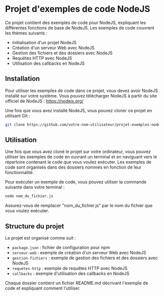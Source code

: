 # Projet d'exemples de code NodeJS

Ce projet contient des exemples de code pour NodeJS, expliquant les différentes fonctions de base de NodeJS. Les exemples de code couvrent les thèmes suivants :

- Initialisation d'un projet NodeJS
- Création d'un serveur Web avec NodeJS
- Gestion des fichiers et des dossiers avec NodeJS
- Requêtes HTTP avec NodeJS
- Utilisation des callbacks en NodeJS

## Installation

Pour utiliser les exemples de code dans ce projet, vous devez avoir NodeJS installé sur votre système. Vous pouvez télécharger NodeJS à partir du site officiel de NodeJS : https://nodejs.org/

Une fois que vous avez installé NodeJS, vous pouvez cloner ce projet en utilisant Git :

```bash
git clone https://github.com/votre-nom-utilisateur/projet-exemples-nodejs.git
```


## Utilisation

Une fois que vous avez cloné le projet sur votre ordinateur, vous pouvez utiliser les exemples de code en ouvrant un terminal et en naviguant vers le répertoire contenant le code que vous voulez exécuter. Les exemples de code sont organisés dans des dossiers nommés en fonction de leur fonctionnalité.

Pour exécuter un exemple de code, vous pouvez utiliser la commande suivante dans votre terminal :

```bash
node nom_du_fichier.js
```


Assurez-vous de remplacer "nom_du_fichier.js" par le nom du fichier que vous voulez exécuter.

## Structure du projet

Le projet est organisé comme suit :

- `package.json` : fichier de configuration pour npm
- `serveur-web` : exemple de création d'un serveur Web avec NodeJS
- `gestion-fichiers` : exemple de gestion des fichiers et des dossiers avec NodeJS
- `requetes-http` : exemple de requêtes HTTP avec NodeJS
- `callbacks` : exemple d'utilisation des callbacks en NodeJS

Chaque dossier contient un fichier README.md décrivant l'exemple de code et expliquant comment l'utiliser.
